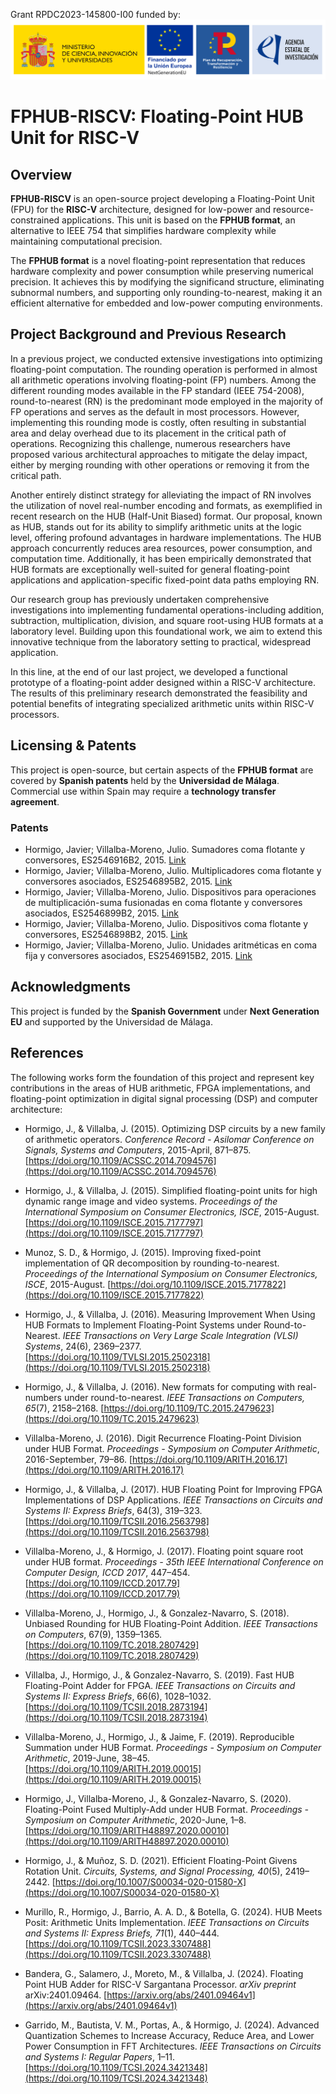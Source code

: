 Grant  RPDC2023-145800-I00 funded by:
![Logos of the Spanish Government, European Union NextGenerationEU, Spanish Recovery and Resilience Plans, and Spanish State Research Agency.](res/MICIU+NextG+PRTR+AEI.svg "Logos")

# FPHUB-RISCV: Floating-Point HUB Unit for RISC-V

## Overview

**FPHUB-RISCV** is an open-source project developing a Floating-Point Unit (FPU) for the **RISC-V** architecture, designed for low-power and resource-constrained applications. This unit is based on the **FPHUB format**, an alternative to IEEE 754 that simplifies hardware complexity while maintaining computational precision.

The **FPHUB format** is a novel floating-point representation that reduces hardware complexity and power consumption while preserving numerical precision. It achieves this by modifying the significand structure, eliminating subnormal numbers, and supporting only rounding-to-nearest, making it an efficient alternative for embedded and low-power computing environments.

## Project Background and Previous Research

In a previous project, we conducted extensive investigations into optimizing floating-point computation. The rounding operation is performed in almost all arithmetic operations involving floating-point (FP) numbers. Among the different rounding modes available in the FP standard (IEEE 754-2008), round-to-nearest (RN) is the predominant mode employed in the majority of FP operations and serves as the default in most processors. However, implementing this rounding mode is costly, often resulting in substantial area and delay overhead due to its placement in the critical path of operations. Recognizing this challenge, numerous researchers have proposed various architectural approaches to mitigate the delay impact, either by merging rounding with other operations or removing it from the critical path.

Another entirely distinct strategy for alleviating the impact of RN involves the utilization of novel real-number encoding and formats, as exemplified in recent research on the HUB (Half-Unit Biased) format. Our proposal, known as HUB, stands out for its ability to simplify arithmetic units at the logic level, offering profound advantages in hardware implementations. The HUB approach concurrently reduces area resources, power consumption, and computation time. Additionally, it has been empirically demonstrated that HUB formats are exceptionally well-suited for general floating-point applications and application-specific fixed-point data paths employing RN.

Our research group has previously undertaken comprehensive investigations into implementing fundamental operations-including addition, subtraction, multiplication, division, and square root-using HUB formats at a laboratory level. Building upon this foundational work, we aim to extend this innovative technique from the laboratory setting to practical, widespread application.

In this line, at the end of our last project, we developed a functional prototype of a floating-point adder designed within a RISC-V architecture. The results of this preliminary research demonstrated the feasibility and potential benefits of integrating specialized arithmetic units within RISC-V processors.

## Licensing & Patents

This project is open-source, but certain aspects of the **FPHUB format** are covered by **Spanish patents** held by the **Universidad de Málaga**. Commercial use within Spain may require a **technology transfer agreement**.

### Patents

- Hormigo, Javier; Villalba-Moreno, Julio. Sumadores coma flotante y conversores, ES2546916B2, 2015. [Link](https://patentscope.wipo.int/search/en/detail.jsf?docId=ES152442316)
- Hormigo, Javier; Villalba-Moreno, Julio. Multiplicadores coma flotante y conversores asociados, ES2546895B2, 2015. [Link](https://patentscope.wipo.int/search/en/detail.jsf?docId=ES152442295)
- Hormigo, Javier; Villalba-Moreno, Julio. Dispositivos para operaciones de multiplicación-suma fusionadas en coma flotante y conversores asociados, ES2546899B2, 2015. [Link](https://patentscope.wipo.int/search/en/detail.jsf?docId=ES152442299)
- Hormigo, Javier; Villalba-Moreno, Julio. Dispositivos coma flotante y conversores, ES2546898B2, 2015. [Link](https://patentscope.wipo.int/search/en/detail.jsf?docId=ES152442298)
- Hormigo, Javier; Villalba-Moreno, Julio. Unidades aritméticas en coma fija y conversores asociados, ES2546915B2, 2015. [Link](https://patentscope.wipo.int/search/en/detail.jsf?docId=ES152442315)

## Acknowledgments

This project is funded by the **Spanish Government** under **Next Generation EU** and supported by the Universidad de Málaga.

## References

The following works form the foundation of this project and represent key contributions in the areas of HUB arithmetic, FPGA implementations, and floating-point optimization in digital signal processing (DSP) and computer architecture:

- Hormigo, J., & Villalba, J. (2015). Optimizing DSP circuits by a new family of arithmetic operators. *Conference Record - Asilomar Conference on Signals, Systems and Computers*, 2015-April, 871–875. [https://doi.org/10.1109/ACSSC.2014.7094576](https://doi.org/10.1109/ACSSC.2014.7094576)

- Hormigo, J., & Villalba, J. (2015). Simplified floating-point units for high dynamic range image and video systems. *Proceedings of the International Symposium on Consumer Electronics, ISCE*, 2015-August. [https://doi.org/10.1109/ISCE.2015.7177797](https://doi.org/10.1109/ISCE.2015.7177797)

- Munoz, S. D., & Hormigo, J. (2015). Improving fixed-point implementation of QR decomposition by rounding-to-nearest. *Proceedings of the International Symposium on Consumer Electronics, ISCE*, 2015-August. [https://doi.org/10.1109/ISCE.2015.7177822](https://doi.org/10.1109/ISCE.2015.7177822)

- Hormigo, J., & Villalba, J. (2016). Measuring Improvement When Using HUB Formats to Implement Floating-Point Systems under Round-to-Nearest. *IEEE Transactions on Very Large Scale Integration (VLSI) Systems*, 24(6), 2369–2377. [https://doi.org/10.1109/TVLSI.2015.2502318](https://doi.org/10.1109/TVLSI.2015.2502318)

- Hormigo, J., & Villalba, J. (2016). New formats for computing with real-numbers under round-to-nearest. *IEEE Transactions on Computers, 65*(7), 2158–2168. [https://doi.org/10.1109/TC.2015.2479623](https://doi.org/10.1109/TC.2015.2479623)

- Villalba-Moreno, J. (2016). Digit Recurrence Floating-Point Division under HUB Format. *Proceedings - Symposium on Computer Arithmetic*, 2016-September, 79–86. [https://doi.org/10.1109/ARITH.2016.17](https://doi.org/10.1109/ARITH.2016.17)

- Hormigo, J., & Villalba, J. (2017). HUB Floating Point for Improving FPGA Implementations of DSP Applications. *IEEE Transactions on Circuits and Systems II: Express Briefs*, 64(3), 319–323. [https://doi.org/10.1109/TCSII.2016.2563798](https://doi.org/10.1109/TCSII.2016.2563798)

- Villalba-Moreno, J., & Hormigo, J. (2017). Floating point square root under HUB format. *Proceedings - 35th IEEE International Conference on Computer Design, ICCD 2017*, 447–454. [https://doi.org/10.1109/ICCD.2017.79](https://doi.org/10.1109/ICCD.2017.79)

- Villalba-Moreno, J., Hormigo, J., & Gonzalez-Navarro, S. (2018). Unbiased Rounding for HUB Floating-Point Addition. *IEEE Transactions on Computers*, 67(9), 1359–1365. [https://doi.org/10.1109/TC.2018.2807429](https://doi.org/10.1109/TC.2018.2807429)

- Villalba, J., Hormigo, J., & Gonzalez-Navarro, S. (2019). Fast HUB Floating-Point Adder for FPGA. *IEEE Transactions on Circuits and Systems II: Express Briefs*, 66(6), 1028–1032. [https://doi.org/10.1109/TCSII.2018.2873194](https://doi.org/10.1109/TCSII.2018.2873194)

- Villalba-Moreno, J., Hormigo, J., & Jaime, F. (2019). Reproducible Summation under HUB Format. *Proceedings - Symposium on Computer Arithmetic*, 2019-June, 38–45. [https://doi.org/10.1109/ARITH.2019.00015](https://doi.org/10.1109/ARITH.2019.00015)

- Hormigo, J., Villalba-Moreno, J., & Gonzalez-Navarro, S. (2020). Floating-Point Fused Multiply-Add under HUB Format. *Proceedings - Symposium on Computer Arithmetic*, 2020-June, 1–8. [https://doi.org/10.1109/ARITH48897.2020.00010](https://doi.org/10.1109/ARITH48897.2020.00010)

- Hormigo, J., & Muñoz, S. D. (2021). Efficient Floating-Point Givens Rotation Unit. *Circuits, Systems, and Signal Processing, 40*(5), 2419–2442. [https://doi.org/10.1007/S00034-020-01580-X](https://doi.org/10.1007/S00034-020-01580-X)

- Murillo, R., Hormigo, J., Barrio, A. A. D., & Botella, G. (2024). HUB Meets Posit: Arithmetic Units Implementation. *IEEE Transactions on Circuits and Systems II: Express Briefs, 71*(1), 440–444. [https://doi.org/10.1109/TCSII.2023.3307488](https://doi.org/10.1109/TCSII.2023.3307488)

- Bandera, G., Salamero, J., Moreto, M., & Villalba, J. (2024). Floating Point HUB Adder for RISC-V Sargantana Processor. *arXiv preprint* arXiv:2401.09464. [https://arxiv.org/abs/2401.09464v1](https://arxiv.org/abs/2401.09464v1)

- Garrido, M., Bautista, V. M., Portas, A., & Hormigo, J. (2024). Advanced Quantization Schemes to Increase Accuracy, Reduce Area, and Lower Power Consumption in FFT Architectures. *IEEE Transactions on Circuits and Systems I: Regular Papers*, 1–11. [https://doi.org/10.1109/TCSI.2024.3421348](https://doi.org/10.1109/TCSI.2024.3421348)
